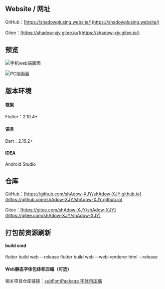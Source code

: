 ## Website / 网址

GitHub：[https://shadowplusing.website/](https://shadowplusing.website/)

Gitee：[https://shadow-xjy.gitee.io/](https://shadow-xjy.gitee.io/)

## 预览

![手机web端画面](https://img-blog.csdnimg.cn/3a7af8b41d86473194b0ca53cc0e5f6c.jpeg#pic_center)

![PC端画面](https://img-blog.csdnimg.cn/b93090d4a9684d7dbedb54496f76bf67.png#pic_center)

## 版本环境

#### 框架

Flutter：2.10.4+

#### 语言

Dart：2.16.2+

#### IDEA

Android Studio

## 仓库

GitHub：[https://github.com/shAdow-XJY/shAdow-XJY.github.io](https://github.com/shAdow-XJY/shAdow-XJY.github.io)

Gitee：[https://gitee.com/shAdow-XJY/shAdow-XJY](https://gitee.com/shAdow-XJY/shAdow-XJY)

## 打包前资源刷新

#### build cmd

flutter build web --release
flutter build web --web-renderer html --release

#### Web静态字体包体积压缩（可选）

相关项目仓库链接：[subFontPackage 字体包压缩](https://github.com/shAdow-XJY/subFontPackage)
